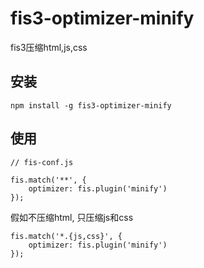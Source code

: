 
# fis3-optimizer-minify

fis3压缩html,js,css

## 安装
```
npm install -g fis3-optimizer-minify
```

## 使用
```
// fis-conf.js

fis.match('**', {
    optimizer: fis.plugin('minify')
});

```

假如不压缩html, 只压缩js和css
```
fis.match('*.{js,css}', {
    optimizer: fis.plugin('minify')
});
```